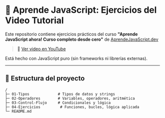 # 🚀 Aprende JavaScript: Ejercicios del Video Tutorial

Este repositorio contiene ejercicios prácticos del curso **"Aprende JavaScript ahora! Curso completo desde cero"** de [AprendeJavaScript.dev](https://www.aprendejavascript.dev/)  

> 🔗 [Ver video en YouTube](https://www.youtube.com/watch?v=QoC4RxNIs5M)

Está hecho con JavaScript puro (sin frameworks ni librerías externas).

---

## 📂 Estructura del proyecto

```text
/
├─ 01-Tipos             # Tipos de datos y strings
├─ 02-Operadores        # Variables, operadores, aritmética
├─ 03-Control-Flujo     # Condicionales y lógica
├─ 04-Ejercicios         # Funciones, bucles, lógica aplicada
└─ README.md
